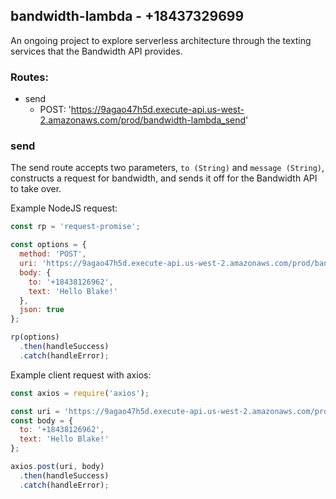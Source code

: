 ## bandwidth-lambda - +18437329699

An ongoing project to explore serverless architecture through the texting services that the Bandwidth API provides.

### Routes:
 - send
    - POST: 'https://9agao47h5d.execute-api.us-west-2.amazonaws.com/prod/bandwidth-lambda_send'

### send
The send route accepts two parameters, `to (String)` and `message (String)`, constructs a request for bandwidth, and sends it off for the Bandwidth API to take over.

Example NodeJS request:
```javascript
const rp = 'request-promise';

const options = {
  method: 'POST',
  uri: 'https://9agao47h5d.execute-api.us-west-2.amazonaws.com/prod/bandwidth-lambda_send',
  body: {
    to: '+18438126962',
    text: 'Hello Blake!'
  },
  json: true
};

rp(options)
  .then(handleSuccess)
  .catch(handleError);
```
Example client request with axios:
```javascript
const axios = require('axios');

const uri = 'https://9agao47h5d.execute-api.us-west-2.amazonaws.com/prod/bandwidth-lambda_send';
const body = {
  to: '+18438126962',
  text: 'Hello Blake!'
};

axios.post(uri, body)
  .then(handleSuccess)
  .catch(handleError);
```
